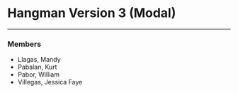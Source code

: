 <!-- Heading -->
# Hangman Version 3 (Modal)

---

### Members

* Llagas, Mandy
* Pabalan, Kurt
* Pabor, William
* Villegas, Jessica Faye
